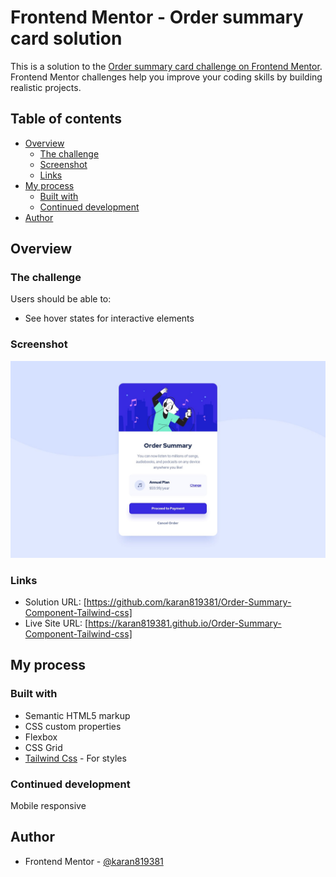 # Frontend Mentor - Order summary card solution

This is a solution to the [Order summary card challenge on Frontend Mentor](https://www.frontendmentor.io/challenges/order-summary-component-QlPmajDUj). Frontend Mentor challenges help you improve your coding skills by building realistic projects. 

## Table of contents

- [Overview](#overview)
  - [The challenge](#the-challenge)
  - [Screenshot](#screenshot)
  - [Links](#links)
- [My process](#my-process)
  - [Built with](#built-with)
  - [Continued development](#continued-development)
- [Author](#author)

## Overview

### The challenge

Users should be able to:

- See hover states for interactive elements

### Screenshot

![](./design/desktop-design.jpg)

### Links

- Solution URL: [https://github.com/karan819381/Order-Summary-Component-Tailwind-css]
- Live Site URL: [https://karan819381.github.io/Order-Summary-Component-Tailwind-css]
## My process

### Built with

- Semantic HTML5 markup
- CSS custom properties
- Flexbox
- CSS Grid
- [Tailwind Css](https://tailwindcss.com/) - For styles

### Continued development

Mobile responsive

## Author

- Frontend Mentor - [@karan819381](https://www.frontendmentor.io/profile/karan819381)